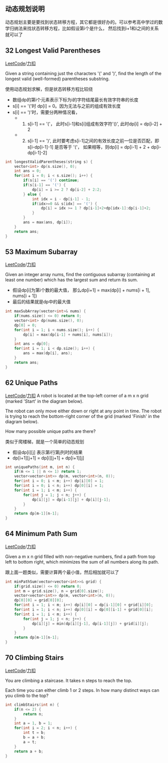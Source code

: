 动态规划说明
-------------
动态规划主要是要找到状态转移方程，其它都是很好办的。可以参考高中学过的数学归纳法来找状态转移方程，比如假设第i个是什么， 然后找到i+1和i之间的关系就可以了


32 Longest Valid Parentheses
----------------------
[LeetCode](https://leetcode.com/problems/longest-valid-parentheses/)/[力扣](https://leetcode-cn.com/problems/longest-valid-parentheses/)

Given a string containing just the characters '(' and ')', find the length of the longest valid (well-formed) parentheses substring. 

使用动态规划求解，但是状态转移方程比较绕

- 数组dp的第i个元素表示下标为i的字符结尾最长有效字符串的长度
- s[i] == '('时 dp[i] = 0。因为无法与之前的组成有效长度
- s[i] == ')'时，需要分两种情况看，
  - 1. s[i-1] == '('， 此时s[i-1]和s[i]组成有效字符'()', 此时dp[i] = dp[i-2] + 2
  - 2. s[i-1] == ')', 此时要考虑s[i-1]之间的有效长度之前一位是否匹配，即s[i-dp[i-1]-1] 是否等于 '('， 如果相等，则dp[i] = dp[i-1] + 2 + dp[i-dp[i-1]-2]

```c++
int longestValidParentheses(string s) {
    vector<int> dp(s.size(), 0);
    int ans = 0;
    for(int i = 0; i < s.size(); i++) {
        if(s[i] == '(') continue;
        if(s[i-1] == '(') {
            dp[i] = i >= 2 ? dp[i-2] + 2:2; 
        } else {
            int idx = i - dp[i-1] - 1;
            if(idx>=0 && s[idx] == '(') {
                dp[i] = idx >= 1 ? dp[i-1]+2+dp[idx-1]:dp[i-1]+2;
            }
        }
        ans = max(ans, dp[i]);
    }
    return ans;
}
```

53 Maximum Subarray
-------------------------
[LeetCode](https://leetcode.com/problems/maximum-subarray/)/[力扣](https://leetcode-cn.com/problems/maximum-subarray/)

Given an integer array nums, find the contiguous subarray (containing at least one number) which has the largest sum and return its sum. 

- 假设dp[i]为第i个数的最大值， 那么dp[i+1] = max(dp[i] + nums[i + 1], nums[i + 1])
- 最后的结果就是dp中的最大值

```c++
int maxSubArray(vector<int>& nums) {
    if(nums.size() <= 0) return 0;
    vector<int> dp(nums.size(), 0);
    dp[0] = 0;
    for(int i = 1; i < nums.size(); i++) {
        dp[i] = max(dp[i-1] + nums[i], nums[i]);
    }
    int ans = dp[0];
    for(int i = 1; i < dp.size(); i++) {
        ans = max(dp[i], ans);
    }
    return ans;
}
```

62 Unique Paths
-----------------
[LeetCode](https://leetcode.com/problems/unique-paths/)/[力扣](https://leetcode-cn.com/problems/unique-paths/)
A robot is located at the top-left corner of a m x n grid (marked 'Start' in the diagram below). 

The robot can only move either down or right at any point in time. The robot is trying to reach the bottom-right corner of the grid (marked 'Finish' in the diagram below). 

How many possible unique paths are there? 

类似于爬楼梯，就是一个简单的动态规划

- 假设dp[i][j] 表示第i行第j列时的结果
- dp[i+1][j+1] = dp[i][j+1] + dp[i+1][j]

```c++
int uniquePaths(int m, int n) {
    if(m <= 1 || n <= 1) return 1;
    vector<vector<int>> dp(m, vector<int>(n, 0));
    for(int i = 0; i < m; i++) dp[i][0] = 1;
    for(int i = 0; i < n; i++) dp[0][i] = 1;
    for(int i = 1; i < m; i++) {
        for(int j = 1; j < n; j++) {
            dp[i][j] = dp[i-1][j] + dp[i][j-1];
        }
    }
    return dp[m-1][n-1];
}
```

64 Minimum Path Sum
------------------
[LeetCode](https://leetcode.com/problems/minimum-path-sum/)/[力扣](https://leetcode-cn.com/problems/minimum-path-sum/)

Given a m x n grid filled with non-negative numbers, find a path from top left to bottom right, which minimizes the sum of all numbers along its path. 

跟上面一题类似，需要计算两个最小值，然后相加就可以了

```c++
int minPathSum(vector<vector<int>>& grid) {
    if(grid.size() <= 0) return 0;
    int m = grid.size(), n = grid[0].size();
    vector<vector<int>> dp(m, vector<int>(n, 0));
    dp[0][0] = grid[0][0];
    for(int i = 1; i < m; i++) dp[i][0] = dp[i-1][0] + grid[i][0];
    for(int i = 1; i < n; i++) dp[0][i] = dp[0][i-1] + grid[0][i];
    for(int i = 1; i < m; i++) {
        for(int j = 1; j < n; j++) {
            dp[i][j] = min(dp[i][j-1], dp[i-1][j]) + grid[i][j];
        }
    }
    return dp[m-1][n-1];
}
```

70 Climbing Stairs
------------------------
[LeetCode](https://leetcode.com/problems/climbing-stairs/)/[力扣](https://leetcode-cn.com/problems/climbing-stairs/)

You are climbing a staircase. It takes n steps to reach the top. 

Each time you can either climb 1 or 2 steps. In how many distinct ways can you climb to the top? 

```c++
int climbStairs(int n) {
    if(n <= 2) {
        return n;
    }
    int a = 1, b = 1;
    for(int i = 2; i < n; i++) {
        int t = b;
        b = a + b;
        a = t;
    }
    return a + b;
}
```